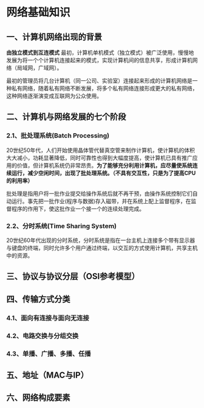 # 网络基础知识
## 一、计算机网络出现的背景
**由独立模式到互连模式**
最初，计算机单机模式（独立模式）被广泛使用，慢慢地发展为将一个个计算机连接起来的模式，实现计算机间的信息共享，形成计算机网络（局域网，广域网）。

最初的管理员将几台计算机（同一公司、实验室）连接起来形成的计算机网络是一种私有网络，随着私有网络不断发展，将多个私有网络连接形成更大的私有网络，这种网络逐渐演变成互联网为公众使用。
## 二、计算机与网络发展的七个阶段
### 2.1、批处理系统(Batch Processing)
20世纪50年代，人们开始使用晶体管代替真空管来制作计算机，使计算机的体积大大减小，功耗显著降低，同时可靠性也得到大幅度提高，使计算机已具有推广应用的价值，但计算机系统仍非常昂贵。**为了能够充分利用计算机，应尽量使系统连续运行，减少空闲时间，出现了批处理系统。（不具有交互性，只是为了提高CPU的利用率）**

批处理是指用户将一批作业提交给操作系统后就不再干预，由操作系统控制它们自动运行。事先把一批作业(程序与数据)存入磁带，并在系统上配上监督程序，在监督程序的作用下，使这批作业一个接一个的连续处理完成。
### 2.2、分时系统(Time Sharing System)
20世纪60年代出现的分时系统，分时系统是指在一台主机上连接多个带有显示器与键盘的终端，同时允许多个用户通过终端，以交互的方式使用计算机，共享主机中的资源。
## 三、协议与协议分层（OSI参考模型）
## 四、传输方式分类
### 4.1、面向有连接与面向无连接
### 4.2、电路交换与分组交换
### 4.3、单播、广播、多播、任播
## 五、地址（MAC与IP）
## 六、网络构成要素

